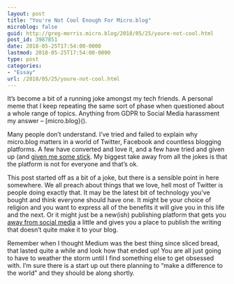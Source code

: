 ```yaml
---
layout: post
title: "You're Not Cool Enough For Micro.blog"
microblog: false
guid: http://greg-morris.micro.blog/2018/05/25/youre-not-cool.html
post_id: 3987851
date: 2018-05-25T17:54:00-0000
lastmod: 2018-05-25T17:54:00-0000
type: post
categories:
- "Essay"
url: /2018/05/25/youre-not-cool.html
---
```

It’s become a bit of a running joke amongst my tech friends. A personal meme that I keep repeating the same sort of phase when questioned about a whole range of topics. Anything from GDPR to Social Media harassment my answer – [micro.blog}().

Many people don’t understand. I’ve tried and failed to explain why micro.blog matters in a world of Twitter, Facebook and countless blogging platforms. A few have converted and love it, and a few have tried and given up (and [given me some stick](https://darylbaxter.micro.blog/). My biggest take away from all the jokes is that the platform is not for everyone and that’s ok.

This post started off as a bit of a joke, but there is a sensible point in here somewhere. We all preach about things that we love, hell most of Twitter is people doing exactly that. It may be the latest bit of technology you’ve bought and think everyone should have one. It might be your choice of religion and you want to express all of the benefits it will give you in this life and the next. Or it might just be a new(ish) publishing platform that gets you [away from social media](/2018/05/25/intentional-twitter-usage.html) a little and gives you a place to publish the writing that doesn’t quite make it to your blog.

Remember when I thought Medium was the best thing since sliced bread, that lasted quite a while and look how that ended up! You are all just going to have to weather the storm until I find something else to get obsessed with. I’m sure there is a start up out there planning to “make a difference to the world” and they should be along shortly.
